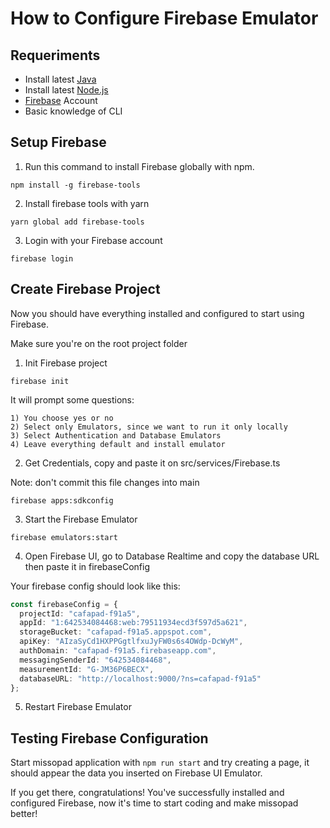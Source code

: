 # How to Configure Firebase Emulator

## Requeriments

- Install latest [Java](https://www.java.com/it/download/)
- Install latest [Node.js](https://nodejs.org/en/)
- [Firebase](https://firebase.google.com/?hl=pt) Account 
- Basic knowledge of CLI

## Setup Firebase

1) Run this command to install Firebase globally with npm.

```
npm install -g firebase-tools
```

2) Install firebase tools with yarn

```
yarn global add firebase-tools
```

3) Login with your Firebase account

```
firebase login
```

## Create Firebase Project

Now you should have everything installed and configured to start using Firebase.

Make sure you're on the root project folder

1) Init Firebase project

```
firebase init
```

It will prompt some questions:

    1) You choose yes or no
    2) Select only Emulators, since we want to run it only locally
    3) Select Authentication and Database Emulators
    4) Leave everything default and install emulator

2) Get Credentials, copy and paste it on src/services/Firebase.ts

Note: don't commit this file changes into main

```
firebase apps:sdkconfig
```

3) Start the Firebase Emulator

```
firebase emulators:start
```

4) Open Firebase UI, go to Database Realtime and copy the database URL then paste it in firebaseConfig

Your firebase config should look like this:

```ts
const firebaseConfig = {
  projectId: "cafapad-f91a5",
  appId: "1:642534084468:web:79511934ecd3f597d5a621",
  storageBucket: "cafapad-f91a5.appspot.com",
  apiKey: "AIzaSyCd1HXPPGgtlfxuJyFW0s6s4OWdp-DcWyM",
  authDomain: "cafapad-f91a5.firebaseapp.com",
  messagingSenderId: "642534084468",
  measurementId: "G-JM36P6BECX",  
  databaseURL: "http://localhost:9000/?ns=cafapad-f91a5"
};
```

5) Restart Firebase Emulator

## Testing Firebase Configuration

Start missopad application with `npm run start` and try creating a page, it should appear the data you inserted on Firebase UI Emulator.

If you get there, congratulations! You've successfully installed and configured Firebase, now it's time to start coding and make missopad better!
